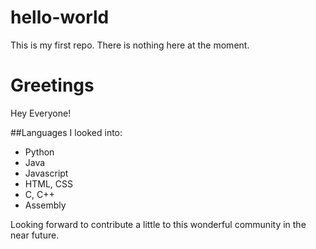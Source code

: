 # hello-world
This is my first repo. There is nothing here at the moment.

# Greetings
Hey Everyone!

##Languages I looked into:
- Python
- Java
- Javascript
- HTML, CSS
- C, C++
- Assembly

Looking forward to contribute a little to this wonderful community in the near future.
